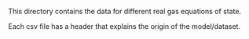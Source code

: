 This directory contains the data for different real gas equations of state.

Each csv file has a header that explains the origin of the model/dataset.